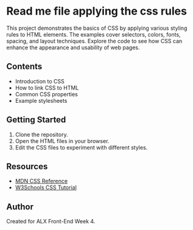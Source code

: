 # Read me file applying the css rules

This project demonstrates the basics of CSS by applying various styling rules to HTML elements. The examples cover selectors, colors, fonts, spacing, and layout techniques. Explore the code to see how CSS can enhance the appearance and usability of web pages.

## Contents

- Introduction to CSS
- How to link CSS to HTML
- Common CSS properties
- Example stylesheets

## Getting Started

1. Clone the repository.
2. Open the HTML files in your browser.
3. Edit the CSS files to experiment with different styles.

## Resources

- [MDN CSS Reference](https://developer.mozilla.org/en-US/docs/Web/CSS)
- [W3Schools CSS Tutorial](https://www.w3schools.com/css/)

## Author

Created for ALX Front-End Week 4.